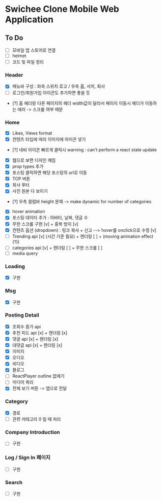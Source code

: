 # Swichee Clone Mobile Web Application

## To Do

- [ ] 모바일 앱 스토어로 연결
- [ ] helmet
- [ ] 코드 및 파일 정리

### Header

- [x] 메뉴바 구성 : 좌측 스위치 로고 / 우측 홈, 서치, 회사
- [ ] 로그인/회원가입 아이콘도 추가하면 좋을 듯
- [?] 홈 헤더랑 다른 페이지의 헤더 width값이 달라서 페이지 이동시 헤더가 이동하는 에러 -> 스크롤 여부 때문

### Home

- [x] Likes, Views format
- [x] 컨텐츠 타입에 따라 이미지에 아이콘 넣기
- [?] 네비 아이콘 빠르게 클릭시 warning : can't perform a react state update
- [x] 웹으로 보면 디자인 꺠짐
- [x] prop types 추가
- [x] 포스팅 클릭하면 해당 포스팅의 url로 이동
- [x] TOP 버튼
- [x] 회사 푸터
- [x] 사진 원본 다 보이기
- [?] 우측 컬럼바 height 문제 -> make dynamic for number of categories
- [x] hover animation
- [x] 포스팅 데이터 추가 : 아바타, 날짜, 댓글 수
- [x] 무한 스크롤 구현 [v] + 중복 방지 [v]
- [x] 컨텐츠 옵션 (dropdown) : 링크 복사 + 신고 --> hover를 onclick으로 수정 [v]
- [ ] Trending api [v] (시간 기준 필요) + 렌더링 [ ] + (moving animation effect (?))
- [ ] categories api [v] + 렌더링 [ ] + 무한 스크롤 [ ]
- [ ] media query

### Loading

- [x] 구현

### Msg

- [x] 구현

### Posting Detail

- [x] 조회수 증가 api
- [x] 추천 피드 api [x] + 렌더링 [x]
- [x] 댓글 api [x] + 렌더링 [x]
- [x] 대댓글 api [x] + 렌더링 [x]
- [x] 이미지
- [x] 오디오
- [x] 비디오
- [x] 블로그
- [ ] ReactPlayer outline 없애기
- [ ] 미디어 쿼리
- [x] 전체 보기 버튼 -> 앱으로 전달

### Category

- [x] 경로
- [ ] 관련 카테고리 0 일 때 처리

### Company Introduction

- [ ] 구현

### Log / Sign In 페이지

- [ ] 구현

### Search

- [ ] 구현
